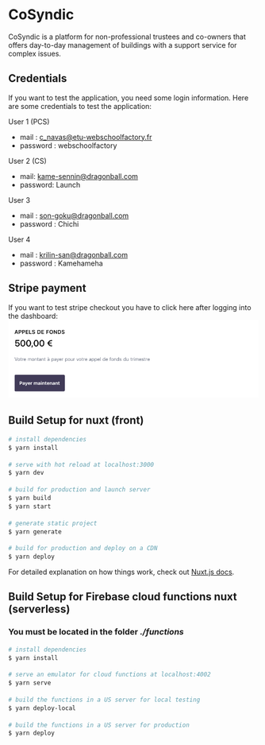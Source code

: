 # CoSyndic

CoSyndic is a platform for non-professional trustees and co-owners that offers day-to-day management of buildings with a support service for complex issues.

## Credentials

If you want to test the application, you need some login information.
Here are some credentials to test the application:

User 1 (PCS)

- mail : c_navas@etu-webschoolfactory.fr
- password : webschoolfactory

User 2 (CS)

- mail: [kame-sennin@dragonball.com](mailto:kame-sennin@dragonball.com)
- password: Launch

User 3

- mail : son-goku@dragonball.com
- password : Chichi

User 4

- mail : krilin-san@dragonball.com
- password : Kamehameha

## Stripe payment

If you want to test stripe checkout you have to click here after logging into the dashboard:
![Stripe test](./static/testingStripe.png "Stripe test")

## Build Setup for nuxt (front)

```bash
# install dependencies
$ yarn install

# serve with hot reload at localhost:3000
$ yarn dev

# build for production and launch server
$ yarn build
$ yarn start

# generate static project
$ yarn generate

# build for production and deploy on a CDN 
$ yarn deploy
```

For detailed explanation on how things work, check out [Nuxt.js docs](https://nuxtjs.org).

## Build Setup for Firebase cloud functions nuxt (serverless)

### You must be located in the folder *./functions*

```bash
# install dependencies
$ yarn install

# serve an emulator for cloud functions at localhost:4002
$ yarn serve

# build the functions in a US server for local testing
$ yarn deploy-local

# build the functions in a US server for production
$ yarn deploy
```
